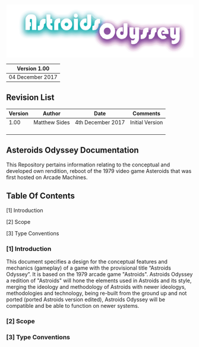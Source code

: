 
![Alt text](https://github.com/matthewsides/Asteroids-Odyssey-/blob/master/astroids_odyssey_logo_alternative.png?raw=true "Optional Title")

| Version 1.00    |
|-----------------|
| 04 December 2017|
 


## Revision List

| Version     | Author          | Date                 | Comments                       |
|-------------|-----------------|----------------------|--------------------------------|
| 1.00        |  Matthew Sides  | 4th December 2017    | Initial Version                |
|             |                 |                      |                                | 
|             |                 |                      |                                | 
|             |                 |                      |                                |
|             |                 |                      |                                |
                   

## Asteroids Odyssey Documentation
This Repository pertains information relating to the conceptual and developed own rendition, reboot of the 1979 video game Asteroids that was first hosted on Arcade Machines.


## Table Of Contents

[1] Introduction 

[2] Scope

[3] Type Conventions

### [1] Introduction

This document specifies a design for the conceptual features and mechanics (gameplay) of a game with the provisional title “Astroids Odyssey”. It is based on the 1979 arcade game "Astroids". Astroids Odyssey a redition of "Astroids" will hone the elements used in Astroids and its style, merging the ideology and methodology of Astroids with newer ideologys, methodologies and technology, being re-built from the ground up and not ported (ported Astroids version edited), Astroids Odyssey will be compatible and be able to function on newer systems.

### [2] Scope


### [3] Type Conventions
